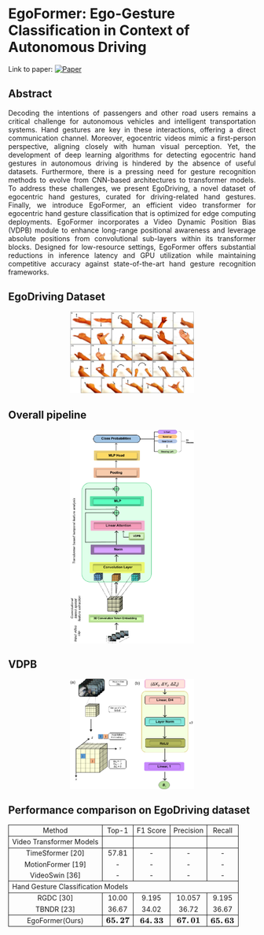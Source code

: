 # EgoFormer: Ego-Gesture Classification in Context of Autonomous Driving <br/>
 Link to paper: [![Paper](https://img.shields.io/badge/paper-IEEE%20Sensors-blue)](https://ieeexplore.ieee.org/document/10508297)

## Abstract <br/>
<p align="justify"> Decoding the intentions of passengers and other road users remains a critical challenge for autonomous vehicles and intelligent transportation systems. Hand gestures are key in these interactions, offering a direct communication channel. Moreover, egocentric videos mimic a first-person perspective, aligning closely with human visual perception. Yet, the development of deep learning algorithms for detecting egocentric hand gestures in autonomous driving is hindered by the absence of useful datasets. Furthermore, there is a pressing need for gesture recognition methods to evolve from CNN-based architectures to transformer models. To address these challenges, we present EgoDriving, a novel dataset of egocentric hand gestures, curated for driving-related hand gestures. Finally, we introduce EgoFormer, an efficient video transformer for egocentric hand gesture classification that is optimized for edge computing deployments. EgoFormer incorporates a Video Dynamic Position Bias (VDPB) module to enhance long-range positional awareness and leverage absolute positions from convolutional sub-layers within its transformer blocks. Designed for low-resource settings, EgoFormer offers substantial reductions in inference latency and GPU utilization while maintaining competitive accuracy against state-of-the-art hand gesture recognition frameworks.</p>

## EgoDriving Dataset
<p align="center">
<img src = "images/Qazi3_Hand_gestures.jpg " alt="Raw image" width="50%"/>
</p>

## Overall pipeline
<p align="center">
<img src = "images/Egoformer_pipeline.png " alt="Raw image" width="50%" align="center"/>
</p>

## VDPB
<p align="center">
<img src = "images/VDPB.png " alt="Raw image" width="50%" align="center"/>
</p>

## Performance comparison on EgoDriving dataset
<table id="tabular">
<tbody>
<tr style="border-top: none !important; border-bottom: none !important;">
<td style="text-align: center; border-left-style: solid !important; border-left-width: 1px !important; border-right-style: solid !important; border-right-width: 1px !important; border-bottom-style: solid !important; border-bottom-width: 1px !important; border-top-style: solid !important; border-top-width: 1px !important; width: auto; vertical-align: middle; ">Method</td>
<td style="text-align: center; border-right-style: solid !important; border-right-width: 1px !important; border-bottom-style: solid !important; border-bottom-width: 1px !important; border-top-style: solid !important; border-top-width: 1px !important; width: auto; vertical-align: middle; ">Top-1</td>
<td style="text-align: center; border-right-style: solid !important; border-right-width: 1px !important; border-bottom-style: solid !important; border-bottom-width: 1px !important; border-top-style: solid !important; border-top-width: 1px !important; width: auto; vertical-align: middle; ">F1 Score</td>
<td style="text-align: center; border-right-style: solid !important; border-right-width: 1px !important; border-bottom-style: solid !important; border-bottom-width: 1px !important; border-top-style: solid !important; border-top-width: 1px !important; width: auto; vertical-align: middle; ">Precision</td>
<td style="text-align: center; border-right-style: solid !important; border-right-width: 1px !important; border-bottom-style: solid !important; border-bottom-width: 1px !important; border-top-style: solid !important; border-top-width: 1px !important; width: auto; vertical-align: middle; ">Recall</td>
</tr>
<tr style="border-top: none !important; border-bottom: none !important;">
<td style="text-align: center; border-left-style: solid !important; border-left-width: 1px !important; border-right-style: solid !important; border-right-width: 1px !important; border-bottom-style: solid !important; border-bottom-width: 1px !important; border-top: none !important; width: auto; vertical-align: middle; ">Video Transformer Models</td>
<td style="text-align: center; border-right-style: solid !important; border-right-width: 1px !important; border-bottom-style: solid !important; border-bottom-width: 1px !important; border-top: none !important; width: auto; vertical-align: middle; " class="_empty"></td>
<td style="text-align: center; border-right-style: solid !important; border-right-width: 1px !important; border-bottom-style: solid !important; border-bottom-width: 1px !important; border-top: none !important; width: auto; vertical-align: middle; " class="_empty"></td>
<td style="text-align: center; border-right-style: solid !important; border-right-width: 1px !important; border-bottom-style: solid !important; border-bottom-width: 1px !important; border-top: none !important; width: auto; vertical-align: middle; " class="_empty"></td>
<td style="text-align: center; border-right-style: solid !important; border-right-width: 1px !important; border-bottom-style: solid !important; border-bottom-width: 1px !important; border-top: none !important; width: auto; vertical-align: middle; " class="_empty"></td>
</tr>
<tr style="border-top: none !important; border-bottom: none !important;">
<td style="text-align: center; border-left-style: solid !important; border-left-width: 1px !important; border-right-style: solid !important; border-right-width: 1px !important; border-bottom: none !important; border-top: none !important; width: auto; vertical-align: middle; ">TimeSformer [20]</td>
<td style="text-align: center; border-right-style: solid !important; border-right-width: 1px !important; border-bottom: none !important; border-top: none !important; width: auto; vertical-align: middle; ">57.81</td>
<td style="text-align: center; border-right-style: solid !important; border-right-width: 1px !important; border-bottom: none !important; border-top: none !important; width: auto; vertical-align: middle; ">-</td>
<td style="text-align: center; border-right-style: solid !important; border-right-width: 1px !important; border-bottom: none !important; border-top: none !important; width: auto; vertical-align: middle; ">-</td>
<td style="text-align: center; border-right-style: solid !important; border-right-width: 1px !important; border-bottom: none !important; border-top: none !important; width: auto; vertical-align: middle; ">-</td>
</tr>
<tr style="border-top: none !important; border-bottom: none !important;">
<td style="text-align: center; border-left-style: solid !important; border-left-width: 1px !important; border-right-style: solid !important; border-right-width: 1px !important; border-bottom: none !important; border-top: none !important; width: auto; vertical-align: middle; ">MotionFormer [19]</td>
<td style="text-align: center; border-right-style: solid !important; border-right-width: 1px !important; border-bottom: none !important; border-top: none !important; width: auto; vertical-align: middle; ">-</td>
<td style="text-align: center; border-right-style: solid !important; border-right-width: 1px !important; border-bottom: none !important; border-top: none !important; width: auto; vertical-align: middle; ">-</td>
<td style="text-align: center; border-right-style: solid !important; border-right-width: 1px !important; border-bottom: none !important; border-top: none !important; width: auto; vertical-align: middle; ">-</td>
<td style="text-align: center; border-right-style: solid !important; border-right-width: 1px !important; border-bottom: none !important; border-top: none !important; width: auto; vertical-align: middle; ">-</td>
</tr>
<tr style="border-top: none !important; border-bottom: none !important;">
<td style="text-align: center; border-left-style: solid !important; border-left-width: 1px !important; border-right-style: solid !important; border-right-width: 1px !important; border-bottom-style: solid !important; border-bottom-width: 1px !important; border-top: none !important; width: auto; vertical-align: middle; ">VideoSwin [36]</td>
<td style="text-align: center; border-right-style: solid !important; border-right-width: 1px !important; border-bottom-style: solid !important; border-bottom-width: 1px !important; border-top: none !important; width: auto; vertical-align: middle; ">-</td>
<td style="text-align: center; border-right-style: solid !important; border-right-width: 1px !important; border-bottom-style: solid !important; border-bottom-width: 1px !important; border-top: none !important; width: auto; vertical-align: middle; ">-</td>
<td style="text-align: center; border-right-style: solid !important; border-right-width: 1px !important; border-bottom-style: solid !important; border-bottom-width: 1px !important; border-top: none !important; width: auto; vertical-align: middle; ">-</td>
<td style="text-align: center; border-right-style: solid !important; border-right-width: 1px !important; border-bottom-style: solid !important; border-bottom-width: 1px !important; border-top: none !important; width: auto; vertical-align: middle; ">-</td>
</tr>
<tr style="border-top: none !important; border-bottom: none !important;">
<td style="text-align: left; border-left-style: solid !important; border-left-width: 1px !important; border-right-style: solid !important; border-right-width: 1px !important; border-bottom: none !important; border-top: none !important; border-bottom-style: solid !important; border-bottom-width: 1px !important; " colspan="5">Hand Gesture Classification Models</td>
</tr>
<tr style="border-top: none !important; border-bottom: none !important;">
<td style="text-align: center; border-left-style: solid !important; border-left-width: 1px !important; border-right-style: solid !important; border-right-width: 1px !important; border-bottom: none !important; border-top: none !important; width: auto; vertical-align: middle; ">RGDC [30]</td>
<td style="text-align: center; border-right-style: solid !important; border-right-width: 1px !important; border-bottom: none !important; border-top: none !important; width: auto; vertical-align: middle; ">10.00</td>
<td style="text-align: center; border-right-style: solid !important; border-right-width: 1px !important; border-bottom: none !important; border-top: none !important; width: auto; vertical-align: middle; ">9.195</td>
<td style="text-align: center; border-right-style: solid !important; border-right-width: 1px !important; border-bottom: none !important; border-top: none !important; width: auto; vertical-align: middle; ">10.057</td>
<td style="text-align: center; border-right-style: solid !important; border-right-width: 1px !important; border-bottom: none !important; border-top: none !important; width: auto; vertical-align: middle; ">9.195</td>
</tr>
<tr style="border-top: none !important; border-bottom: none !important;">
<td style="text-align: center; border-left-style: solid !important; border-left-width: 1px !important; border-right-style: solid !important; border-right-width: 1px !important; border-bottom-style: solid !important; border-bottom-width: 1px !important; border-top: none !important; width: auto; vertical-align: middle; ">TBNDR [23]</td>
<td style="text-align: center; border-right-style: solid !important; border-right-width: 1px !important; border-bottom-style: solid !important; border-bottom-width: 1px !important; border-top: none !important; width: auto; vertical-align: middle; ">36.67</td>
<td style="text-align: center; border-right-style: solid !important; border-right-width: 1px !important; border-bottom-style: solid !important; border-bottom-width: 1px !important; border-top: none !important; width: auto; vertical-align: middle; ">34.02</td>
<td style="text-align: center; border-right-style: solid !important; border-right-width: 1px !important; border-bottom-style: solid !important; border-bottom-width: 1px !important; border-top: none !important; width: auto; vertical-align: middle; ">36.72</td>
<td style="text-align: center; border-right-style: solid !important; border-right-width: 1px !important; border-bottom-style: solid !important; border-bottom-width: 1px !important; border-top: none !important; width: auto; vertical-align: middle; ">36.67</td>
</tr>
<tr style="border-top: none !important; border-bottom: none !important;">
<td style="text-align: center; border-left-style: solid !important; border-left-width: 1px !important; border-right-style: solid !important; border-right-width: 1px !important; border-bottom-style: solid !important; border-bottom-width: 1px !important; border-top: none !important; width: auto; vertical-align: middle; ">EgoFormer(Ours)</td>
<td style="text-align: center; border-right-style: solid !important; border-right-width: 1px !important; border-bottom-style: solid !important; border-bottom-width: 1px !important; border-top: none !important; width: auto; vertical-align: middle; "><span class="math-inline ">
<mjx-container class="MathJax" jax="SVG"><svg style="vertical-align: -0.025ex" xmlns="http://www.w3.org/2000/svg" width="6.302ex" height="1.554ex" role="img" focusable="false" viewBox="0 -676 2785.7 687"><g stroke="currentColor" fill="currentColor" stroke-width="0" transform="matrix(1 0 0 -1 0 0)"><g data-mml-node="math"><g data-mml-node="TeXAtom" data-mjx-texclass="ORD"><g data-mml-node="mn"><path data-c="36" d="M48 318Q48 395 68 456T120 553T193 613T273 646T350 655Q425 655 461 616T497 524Q497 485 475 468T428 451Q399 451 378 470T357 521Q357 565 403 588Q375 601 351 601Q313 601 282 584Q242 565 222 526Q199 473 199 367Q201 369 210 380T227 396T246 410T275 422T312 426Q438 426 494 332Q526 285 526 208V199Q526 112 465 53Q428 17 388 3T285 -11Q236 -11 195 7T135 43T104 80Q48 165 48 318ZM375 231V244V268Q375 295 373 310T364 342T341 366T299 374H297Q231 374 208 287Q200 257 200 196Q201 120 209 100Q231 47 288 47Q351 47 368 90Q375 112 375 231Z"></path></g><g data-mml-node="mn" transform="translate(575, 0)"><path data-c="35" d="M100 565V605Q100 637 102 646T113 655Q116 655 139 647T202 631T286 623Q332 623 372 631T434 647T459 655Q466 655 469 651T472 643T472 629Q472 613 463 601Q370 487 219 487Q195 487 183 488T169 490T168 433V376Q169 376 174 379T188 387T211 397T244 405T288 409Q390 409 453 352T517 201Q517 106 445 48T253 -11Q169 -11 113 37T57 154Q57 187 79 208T131 229T183 209T206 154Q206 99 155 83Q152 82 157 78Q196 47 253 47Q347 47 358 135Q358 137 358 138Q360 158 360 209Q360 277 355 301T337 338Q315 358 282 358Q202 358 160 303Q153 294 149 292T130 290Q107 290 102 301Q100 304 100 474V565Z"></path></g><g data-mml-node="mo" transform="translate(1150, 0)"><path data-c="2E" d="M74 85Q74 121 99 146T156 171Q200 171 222 143T245 85Q245 56 224 29T160 1Q118 1 96 27T74 85Z"></path></g><g data-mml-node="mn" transform="translate(1635.7, 0)"><path data-c="32" d="M175 580Q175 578 185 572T205 551T215 510Q215 467 191 449T137 430Q107 430 83 448T58 511Q58 558 91 592T168 640T259 654Q328 654 383 637Q451 610 484 563T517 459Q517 401 482 360T368 262Q340 243 265 184L210 140H274Q416 140 429 145Q439 148 447 186T455 237H517V233Q516 230 501 119Q489 9 486 4V0H57V25Q57 51 58 54Q60 57 109 106T215 214T288 291Q364 377 364 458Q364 515 328 553T231 592Q214 592 201 589T181 584T175 580Z"></path></g><g data-mml-node="mn" transform="translate(2210.7, 0)"><path data-c="37" d="M256 -11Q231 -11 208 5T185 65Q185 105 193 146T212 220T241 289T275 349T312 402T346 445T377 479T397 502L400 504H301Q156 503 150 497Q142 491 134 456T126 407H64V411Q65 414 82 544T99 675T130 676H161V673Q161 669 162 666T167 661T173 657T181 654T190 652T200 651T210 650T220 649T229 648Q237 648 254 647T276 646Q277 646 426 644H558V620V607Q558 596 551 586T509 537Q489 515 476 500Q390 401 384 393Q349 339 337 259T324 113T322 38Q307 -11 256 -11Z"></path></g></g></g></g></svg></mjx-container></span></td>
<td style="text-align: center; border-right-style: solid !important; border-right-width: 1px !important; border-bottom-style: solid !important; border-bottom-width: 1px !important; border-top: none !important; width: auto; vertical-align: middle; "><span class="math-inline ">
<mjx-container class="MathJax" jax="SVG"><svg style="vertical-align: -0.025ex" xmlns="http://www.w3.org/2000/svg" width="6.302ex" height="1.509ex" role="img" focusable="false" viewBox="0 -656 2785.7 667"><g stroke="currentColor" fill="currentColor" stroke-width="0" transform="matrix(1 0 0 -1 0 0)"><g data-mml-node="math"><g data-mml-node="TeXAtom" data-mjx-texclass="ORD"><g data-mml-node="mn"><path data-c="36" d="M48 318Q48 395 68 456T120 553T193 613T273 646T350 655Q425 655 461 616T497 524Q497 485 475 468T428 451Q399 451 378 470T357 521Q357 565 403 588Q375 601 351 601Q313 601 282 584Q242 565 222 526Q199 473 199 367Q201 369 210 380T227 396T246 410T275 422T312 426Q438 426 494 332Q526 285 526 208V199Q526 112 465 53Q428 17 388 3T285 -11Q236 -11 195 7T135 43T104 80Q48 165 48 318ZM375 231V244V268Q375 295 373 310T364 342T341 366T299 374H297Q231 374 208 287Q200 257 200 196Q201 120 209 100Q231 47 288 47Q351 47 368 90Q375 112 375 231Z"></path></g><g data-mml-node="mn" transform="translate(575, 0)"><path data-c="34" d="M531 0Q510 3 381 3Q238 3 214 0H201V62H313V155H32V217L205 434Q342 606 362 630T387 655L391 656Q395 656 401 656T414 656H427Q447 656 451 645Q453 641 453 429V217H542V155H453V62H542V0H531ZM324 217V494L103 218L213 217H324Z"></path></g><g data-mml-node="mo" transform="translate(1150, 0)"><path data-c="2E" d="M74 85Q74 121 99 146T156 171Q200 171 222 143T245 85Q245 56 224 29T160 1Q118 1 96 27T74 85Z"></path></g><g data-mml-node="mn" transform="translate(1635.7, 0)"><path data-c="33" d="M80 503Q80 565 133 610T274 655Q366 655 421 623T491 538Q493 528 493 510Q493 446 453 407T361 348L376 344Q452 324 489 281T526 184Q526 152 514 121T474 58T392 8T265 -11Q175 -11 111 34T48 152Q50 187 72 209T132 232Q171 232 193 208T216 147Q216 136 214 126T207 108T197 94T187 84T178 77T170 72L168 71Q168 70 179 65T215 54T266 48H270Q331 48 350 105Q358 128 358 185Q358 239 348 268T309 313Q292 321 242 322Q205 322 198 324T191 341V348Q191 366 196 369T232 375Q239 375 247 376T260 377T268 378Q284 383 297 393T326 436T341 517Q341 536 339 547T331 573T308 593T266 600Q248 600 241 599Q214 593 183 576Q234 556 234 503Q234 462 210 444T157 426Q126 426 103 446T80 503Z"></path></g><g data-mml-node="mn" transform="translate(2210.7, 0)"><path data-c="33" d="M80 503Q80 565 133 610T274 655Q366 655 421 623T491 538Q493 528 493 510Q493 446 453 407T361 348L376 344Q452 324 489 281T526 184Q526 152 514 121T474 58T392 8T265 -11Q175 -11 111 34T48 152Q50 187 72 209T132 232Q171 232 193 208T216 147Q216 136 214 126T207 108T197 94T187 84T178 77T170 72L168 71Q168 70 179 65T215 54T266 48H270Q331 48 350 105Q358 128 358 185Q358 239 348 268T309 313Q292 321 242 322Q205 322 198 324T191 341V348Q191 366 196 369T232 375Q239 375 247 376T260 377T268 378Q284 383 297 393T326 436T341 517Q341 536 339 547T331 573T308 593T266 600Q248 600 241 599Q214 593 183 576Q234 556 234 503Q234 462 210 444T157 426Q126 426 103 446T80 503Z"></path></g></g></g></g></svg></mjx-container></span></td>
<td style="text-align: center; border-right-style: solid !important; border-right-width: 1px !important; border-bottom-style: solid !important; border-bottom-width: 1px !important; border-top: none !important; width: auto; vertical-align: middle; "><span class="math-inline ">
<mjx-container class="MathJax" jax="SVG"><svg style="vertical-align: -0.025ex" xmlns="http://www.w3.org/2000/svg" width="6.302ex" height="1.554ex" role="img" focusable="false" viewBox="0 -676 2785.7 687"><g stroke="currentColor" fill="currentColor" stroke-width="0" transform="matrix(1 0 0 -1 0 0)"><g data-mml-node="math"><g data-mml-node="TeXAtom" data-mjx-texclass="ORD"><g data-mml-node="mn"><path data-c="36" d="M48 318Q48 395 68 456T120 553T193 613T273 646T350 655Q425 655 461 616T497 524Q497 485 475 468T428 451Q399 451 378 470T357 521Q357 565 403 588Q375 601 351 601Q313 601 282 584Q242 565 222 526Q199 473 199 367Q201 369 210 380T227 396T246 410T275 422T312 426Q438 426 494 332Q526 285 526 208V199Q526 112 465 53Q428 17 388 3T285 -11Q236 -11 195 7T135 43T104 80Q48 165 48 318ZM375 231V244V268Q375 295 373 310T364 342T341 366T299 374H297Q231 374 208 287Q200 257 200 196Q201 120 209 100Q231 47 288 47Q351 47 368 90Q375 112 375 231Z"></path></g><g data-mml-node="mn" transform="translate(575, 0)"><path data-c="37" d="M256 -11Q231 -11 208 5T185 65Q185 105 193 146T212 220T241 289T275 349T312 402T346 445T377 479T397 502L400 504H301Q156 503 150 497Q142 491 134 456T126 407H64V411Q65 414 82 544T99 675T130 676H161V673Q161 669 162 666T167 661T173 657T181 654T190 652T200 651T210 650T220 649T229 648Q237 648 254 647T276 646Q277 646 426 644H558V620V607Q558 596 551 586T509 537Q489 515 476 500Q390 401 384 393Q349 339 337 259T324 113T322 38Q307 -11 256 -11Z"></path></g><g data-mml-node="mo" transform="translate(1150, 0)"><path data-c="2E" d="M74 85Q74 121 99 146T156 171Q200 171 222 143T245 85Q245 56 224 29T160 1Q118 1 96 27T74 85Z"></path></g><g data-mml-node="mn" transform="translate(1635.7, 0)"><path data-c="30" d="M266 654H280H282Q500 654 524 418Q529 370 529 320Q529 125 456 52Q397 -10 287 -10Q110 -10 63 154Q45 212 45 316Q45 504 113 585Q140 618 185 636T266 654ZM374 548Q347 604 286 604Q247 604 218 575Q197 552 193 511T188 311Q188 159 196 116Q202 87 225 64T287 41Q339 41 367 87Q379 107 382 152T386 329Q386 518 374 548Z"></path></g><g data-mml-node="mn" transform="translate(2210.7, 0)"><path data-c="31" d="M481 0L294 3Q136 3 109 0H96V62H227V304Q227 546 225 546Q169 529 97 529H80V591H97Q231 591 308 647L319 655H333Q355 655 359 644Q361 640 361 351V62H494V0H481Z"></path></g></g></g></g></svg></mjx-container></span></td>
<td style="text-align: center; border-right-style: solid !important; border-right-width: 1px !important; border-bottom-style: solid !important; border-bottom-width: 1px !important; border-top: none !important; width: auto; vertical-align: middle; "><span class="math-inline ">
<mjx-container class="MathJax" jax="SVG"><svg style="vertical-align: -0.025ex" xmlns="http://www.w3.org/2000/svg" width="6.302ex" height="1.507ex" role="img" focusable="false" viewBox="0 -655 2785.7 666"><g stroke="currentColor" fill="currentColor" stroke-width="0" transform="matrix(1 0 0 -1 0 0)"><g data-mml-node="math"><g data-mml-node="TeXAtom" data-mjx-texclass="ORD"><g data-mml-node="mn"><path data-c="36" d="M48 318Q48 395 68 456T120 553T193 613T273 646T350 655Q425 655 461 616T497 524Q497 485 475 468T428 451Q399 451 378 470T357 521Q357 565 403 588Q375 601 351 601Q313 601 282 584Q242 565 222 526Q199 473 199 367Q201 369 210 380T227 396T246 410T275 422T312 426Q438 426 494 332Q526 285 526 208V199Q526 112 465 53Q428 17 388 3T285 -11Q236 -11 195 7T135 43T104 80Q48 165 48 318ZM375 231V244V268Q375 295 373 310T364 342T341 366T299 374H297Q231 374 208 287Q200 257 200 196Q201 120 209 100Q231 47 288 47Q351 47 368 90Q375 112 375 231Z"></path></g><g data-mml-node="mn" transform="translate(575, 0)"><path data-c="35" d="M100 565V605Q100 637 102 646T113 655Q116 655 139 647T202 631T286 623Q332 623 372 631T434 647T459 655Q466 655 469 651T472 643T472 629Q472 613 463 601Q370 487 219 487Q195 487 183 488T169 490T168 433V376Q169 376 174 379T188 387T211 397T244 405T288 409Q390 409 453 352T517 201Q517 106 445 48T253 -11Q169 -11 113 37T57 154Q57 187 79 208T131 229T183 209T206 154Q206 99 155 83Q152 82 157 78Q196 47 253 47Q347 47 358 135Q358 137 358 138Q360 158 360 209Q360 277 355 301T337 338Q315 358 282 358Q202 358 160 303Q153 294 149 292T130 290Q107 290 102 301Q100 304 100 474V565Z"></path></g><g data-mml-node="mo" transform="translate(1150, 0)"><path data-c="2E" d="M74 85Q74 121 99 146T156 171Q200 171 222 143T245 85Q245 56 224 29T160 1Q118 1 96 27T74 85Z"></path></g><g data-mml-node="mn" transform="translate(1635.7, 0)"><path data-c="36" d="M48 318Q48 395 68 456T120 553T193 613T273 646T350 655Q425 655 461 616T497 524Q497 485 475 468T428 451Q399 451 378 470T357 521Q357 565 403 588Q375 601 351 601Q313 601 282 584Q242 565 222 526Q199 473 199 367Q201 369 210 380T227 396T246 410T275 422T312 426Q438 426 494 332Q526 285 526 208V199Q526 112 465 53Q428 17 388 3T285 -11Q236 -11 195 7T135 43T104 80Q48 165 48 318ZM375 231V244V268Q375 295 373 310T364 342T341 366T299 374H297Q231 374 208 287Q200 257 200 196Q201 120 209 100Q231 47 288 47Q351 47 368 90Q375 112 375 231Z"></path></g><g data-mml-node="mn" transform="translate(2210.7, 0)"><path data-c="33" d="M80 503Q80 565 133 610T274 655Q366 655 421 623T491 538Q493 528 493 510Q493 446 453 407T361 348L376 344Q452 324 489 281T526 184Q526 152 514 121T474 58T392 8T265 -11Q175 -11 111 34T48 152Q50 187 72 209T132 232Q171 232 193 208T216 147Q216 136 214 126T207 108T197 94T187 84T178 77T170 72L168 71Q168 70 179 65T215 54T266 48H270Q331 48 350 105Q358 128 358 185Q358 239 348 268T309 313Q292 321 242 322Q205 322 198 324T191 341V348Q191 366 196 369T232 375Q239 375 247 376T260 377T268 378Q284 383 297 393T326 436T341 517Q341 536 339 547T331 573T308 593T266 600Q248 600 241 599Q214 593 183 576Q234 556 234 503Q234 462 210 444T157 426Q126 426 103 446T80 503Z"></path></g></g></g></g></svg></mjx-container></span></td>
</tr>
</tbody>
</table>
